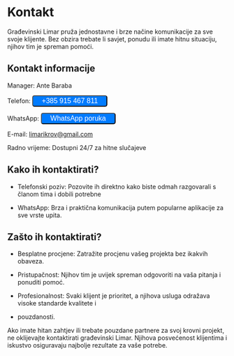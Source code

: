 <script setup>
    import ContactForm from './components/ContactForm.vue'
</script>

# Kontakt

Građevinski Limar pruža jednostavne i brze načine komunikacije za sve svoje klijente. Bez obzira trebate 
li savjet, ponudu ili imate hitnu situaciju, njihov tim je spreman pomoći.

## Kontakt informacije

Manager: Ante Baraba

Telefon: <button class="call-button" onclick="window.location.href='tel:+36123456789'">+385 915 467 811</button>

WhatsApp: <button class = "call-button" onclick="window.location.href='https://wa.me/385915467811'">WhatsApp poruka</button>

E-mail: limarikrov@gmail.com

Radno vrijeme: Dostupni 24/7 za hitne slučajeve

## Kako ih kontaktirati?

- Telefonski poziv: Pozovite ih direktno kako biste odmah razgovarali s članom tima i dobili potrebne 

- WhatsApp: Brza i praktična komunikacija putem popularne aplikacije za sve vrste upita.

## Zašto ih kontaktirati?

- Besplatne procjene: Zatražite procjenu vašeg projekta bez ikakvih obaveza.

- Pristupačnost: Njihov tim je uvijek spreman odgovoriti na vaša pitanja i ponuditi pomoć.

- Profesionalnost: Svaki klijent je prioritet, a njihova usluga odražava visoke standarde kvalitete i 
- pouzdanosti.

Ako imate hitan zahtjev ili trebate pouzdane partnere za svoj krovni projekt, ne oklijevajte kontaktirati 
građevinski Limar. Njihova posvećenost klijentima i iskustvo osiguravaju najbolje rezultate za vaše potrebe.

<ContactForm />

<style>
    .call-button {
  display: inline-block;
  padding: 2px 20px;
  background-color: #007BFF;
  color: white;
  text-decoration: none;
  border-radius: 5px;
  font-size: 16px;
  text-align: center;
}

.call-button:hover {
  background-color: #0056b3;
}
</style>